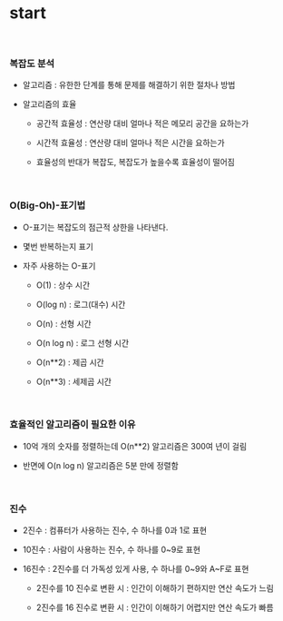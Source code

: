 # start

<br>

### 복잡도 분석

- 알고리즘 : 유한한 단계를 통해 문제를 해결하기 위한 절차나 방법

- 알고리즘의 효율

    - 공간적 효율성 : 연산량 대비 얼마나 적은 메모리 공간을 요하는가
    
    - 시간적 효율성 : 연산량 대비 얼마나 적은 시간을 요하는가

    - 효율성의 반대가 복잡도, 복잡도가 높을수록 효율성이 떨어짐

<br>

### O(Big-Oh)-표기법

- O-표기는 복잡도의 점근적 상한을 나타낸다.

- 몇번 반복하는지 표기

- 자주 사용하는 O-표기
    
    - O(1) : 상수 시간
    
    - O(log n) : 로그(대수) 시간
    
    - O(n) : 선형 시간

    - O(n log n) : 로그 선형 시간

    - O(n**2) : 제곱 시간

    - O(n**3) : 세제곱 시간

<br>

### 효율적인 알고리즘이 필요한 이유

- 10억 개의 숫자를 정렬하는데 O(n**2) 알고리즘은 300여 년이 걸림

- 반면에 O(n log n) 알고리즘은 5분 만에 정렬함

<br>

### 진수

- 2진수 : 컴퓨터가 사용하는 진수, 수 하나를 0과 1로 표현

- 10진수 : 사람이 사용하는 진수, 수 하나를 0~9로 표현

- 16진수 : 2진수를 더 가독성 있게 사용, 수 하나를 0~9와 A~F로 표현

    - 2진수를 10 진수로 변환 시 : 인간이 이해하기 편하지만 연산 속도가 느림

    - 2진수를 16 진수로 변환 시 : 인간이 이해하기 어렵지만 연산 속도가 빠름
